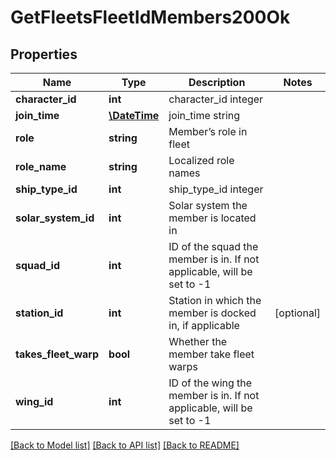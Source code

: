 # GetFleetsFleetIdMembers200Ok

## Properties
Name | Type | Description | Notes
------------ | ------------- | ------------- | -------------
**character_id** | **int** | character_id integer | 
**join_time** | [**\DateTime**](\DateTime.md) | join_time string | 
**role** | **string** | Member’s role in fleet | 
**role_name** | **string** | Localized role names | 
**ship_type_id** | **int** | ship_type_id integer | 
**solar_system_id** | **int** | Solar system the member is located in | 
**squad_id** | **int** | ID of the squad the member is in. If not applicable, will be set to -1 | 
**station_id** | **int** | Station in which the member is docked in, if applicable | [optional] 
**takes_fleet_warp** | **bool** | Whether the member take fleet warps | 
**wing_id** | **int** | ID of the wing the member is in. If not applicable, will be set to -1 | 

[[Back to Model list]](../README.md#documentation-for-models) [[Back to API list]](../README.md#documentation-for-api-endpoints) [[Back to README]](../README.md)


